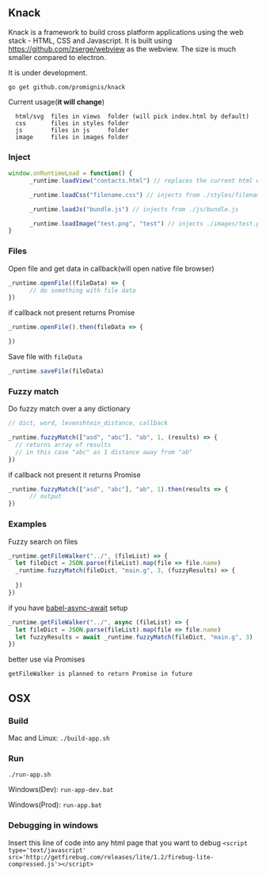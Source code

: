 ## Knack
Knack is a framework to build cross platform applications using the web stack - 
HTML, CSS and Javascript.
It is built using https://github.com/zserge/webview as the webview.
The size is much smaller compared to electron.

It is under development.

`go get github.com/promignis/knack`

Current usage(**it will change**)

      html/svg  files in views  folder (will pick index.html by default)
      css       files in styles folder
      js        files in js     folder
      image     files in images folder

### Inject
```js
window.onRuntimeLoad = function() {
      _runtime.loadView("contacts.html") // replaces the current html with ./views/contacts.html

      _runtime.loadCss("filename.css") // injects from ./styles/filename.css

      _runtime.loadJs("bundle.js") // injects from ./js/bundle.js

      _runtime.loadImage("test.png", "test") // injects ./images/test.png to img tag with id "test"
}
```

### Files
Open file and get data in callback(will open native file browser)
```js
_runtime.openFile((fileData) => {
      // do something with file data
})
```
if callback not present returns Promise
```js
_runtime.openFile().then(fileData => {

})
```
Save file with `fileData`

```js
_runtime.saveFile(fileData)
```

### Fuzzy match
Do fuzzy match over a any dictionary
```js
// dict, word, levenshtein_distance, callback

_runtime.fuzzyMatch(["asd", "abc"], "ab", 1, (results) => {
  // returns array of results
  // in this case "abc" as 1 distance away from "ab"
})
```
if callback not present it returns Promise
```js
_runtime.fuzzyMatch(["asd", "abc"], "ab", 1).then(results => {
      // output
})
```

### Examples
Fuzzy search on files

```js
_runtime.getFileWalker("../", (fileList) => {
  let fileDict = JSON.parse(fileList).map(file => file.name)
  _runtime.fuzzyMatch(fileDict, "main.g", 3, (fuzzyResults) => {
    
  })
})
```

if you have [babel-async-await](https://github.com/babel/babel/tree/master/packages/babel-plugin-transform-async-to-generator) setup
```js
_runtime.getFileWalker("../", async (fileList) => {
  let fileDict = JSON.parse(fileList).map(file => file.name)
  let fuzzyResults = await _runtime.fuzzyMatch(fileDict, "main.g", 3)
})
```
better use via Promises

`getFileWalker is planned to return Promise in future`


## OSX

### Build
Mac and Linux:
`./build-app.sh`

### Run
`./run-app.sh`

Windows(Dev):
`run-app-dev.bat`

Windows(Prod):
`run-app.bat`

### Debugging in windows
Insert this line of code into any html page that you want to debug
`<script type='text/javascript' src='http://getfirebug.com/releases/lite/1.2/firebug-lite-compressed.js'></script>`
